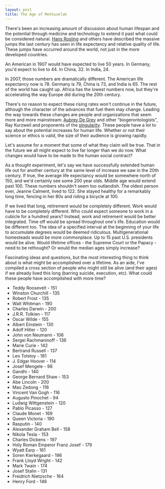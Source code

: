 ```yaml
---
layout: post
title: The Age of Methuselah
---
```


There's been an increasing amount of discussion about human lifespan and the potential through medicine and technology to extend it past what could be considered natural.  [Hans Rosling](http://tools.google.com/gapminder) and others have described the massive jumps the last century has seen in life expectancy and relative quality of life.  These jumps have occurred around the world, not just in the more developed countries.  

An American in 1907 would have expected to live 50 years.  In Germany, you'd expect to live to 44.  In China, 32.  In India, 24.

In 2007, those numbers are dramatically different.  The American life expectancy now is 78.  Germany is 79, China is 73, and India is 65.  The rest of the world has caught up.  Africa has the lowest numbers now, but they're accelerating the way Europe did during the 20th century.

There's no reason to expect these rising rates won't continue in the future, although the character of the advances that fuel them may change.  Leading the way towards these changes are people and organizations that seem more and more mainstream: [Aubrey De Grey](http://en.wikipedia.org/wiki/Aubrey_de_Grey) and other "biogerontologists", Ray Kurzweil and proponents of the [singularity](http://en.wikipedia.org/wiki/Technological_singularity).  These people have a lot to say about the potential increases for human life.  Whether or not their science or ethics is valid, the size of their audience is growing rapidly.  

Let's assume for a moment that some of what they claim will be true.  That in the future we all might expect to live far longer than we do now.  What changes would have to be made to the human social contract?  

As a thought experiment, let's say we have successfully extended human life out for another century at the same level of increase we saw in the 20th century.  If true, the average life expectancy would be somewhere north of 150, and we'd certainly see some 200 year olds.  Middle age would extend past 100.  These numbers shouldn't seem too outlandish.  The oldest person ever, Jeanne Calment, lived to 122.  She stayed healthy for a remarkably long time, fencing in her 80s and riding a bicycle at 100.

If we lived that long, retirement would be completely different.  Work would have to be completely different.  Who could expect someone to work in a cubicle for a hundred years?  Instead, work and retirement would be better integrated.  Time off would be spread throughout one's life.  Education would be different too.  The idea of a specified interval at the beginning of your life to accumulate degrees would be deemed ridiculous.  Multigenerational homesteads would be more commonplace.  Up to 15 past U.S. presidents would be alive.  Would lifetime offices - the Supreme Court or the Papacy - need to be rethought?  Or would the median ages simply increase?

Fascinating ideas and questions, but the most interesting thing to think about is what might be accomplished over a lifetime.  As an aide, I've compiled a cross section of people who might still be alive (and their ages) if we already lived this long (barring suicide, execution, etc).  What could these people have accomplished with more time?

* Teddy Roosevelt - 151
* Winston Churchill - 135
* Robert Frost - 135
* Walt Whitman - 190
* Charles Darwin - 200
* J.R.R. Tolkien - 117
* Oscar Wilde - 155
* Albert Einstein - 130
* Adolf Hitler - 120
* John von Neumann - 106
* Sergei Rachmaninoff - 136
* Marie Curie - 142
* Bertrand Russell - 137
* Leo Tolstoy - 181
* J. Edgar Hoover - 114
* Josef Mengele - 98
* Gandhi - 140
* George Bernard Shaw - 153
* Abe Lincoln - 200
* Mao Zedong - 116
* Vincent Van Gogh - 116
* Augusto Pinochet - 94
* Ludwig Wittgenstein - 120
* Pablo Picasso - 127
* Claude Monet - 169
* Queen Victoria - 190
* Rasputin - 140
* Alexander Graham Bell - 158
* Nikola Tesla - 153
* Charles Dickens - 197
* Holy Roman Emperor Franz Josef - 179
* Wyatt Earp - 161
* Soren Kierkegaard - 196
* Frank Lloyd Wright - 142
* Mark Twain - 174
* Josef Stalin - 131
* Freidrich Nietzsche - 164
* Henry Ford - 146